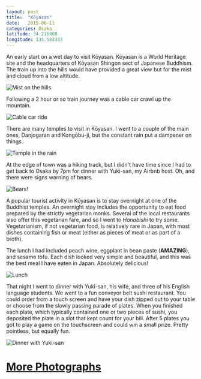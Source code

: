 ```yaml
---
layout: post
title:  "Kōyasan"
date:   2015-06-11
categories: Osaka
latitude: 34.216808
longitude: 135.583333
---
```


An early start on a wet day to visit Kōyasan. Kōyasan is a World Heritage site and the headquarters of Kōyasan Shingon sect of Japanese Buddhism. The train up into the hills would have provided a great view but for the mist and cloud from a low altitude.

![Mist on the hills](https://lh3.googleusercontent.com/VbsAmQaEXlTTD2riyX2EhNdfbt91o8Vxjd31QqoZ09k=w2402-h1600-no)

Following a 2 hour or so train journey was a cable car crawl up the mountain.

![Cable car ride](https://lh3.googleusercontent.com/F4S60pukMFZgsMlr1q5qUbAuQ2-Dq63KWT_8oGTrrwA=w2402-h1600-no)

There are many temples to visit in Kōyasan. I went to a couple of the main ones, Danjogaran and Kongōbu-ji, but the constant rain put a dampener on things.

![Temple in the rain](https://lh3.googleusercontent.com/5fHarGMxw051VoSYx9YTIE4Q58rOG_GHQhPfAn903Dw=w2402-h1600-no)

At the edge of town was a hiking track, but I didn't have time since I had to get back to Osaka by 7pm for dinner with Yuki-san, my Airbnb host. Oh, and there were signs warning of bears.

![Bears!](https://lh3.googleusercontent.com/QJdqUSEDIJVq0jH_1LAuWWB-V9kKqGU06LjrW7p2AQI=w648-h432-no)

A popular tourist activity in Kōyasan is to stay overnight at one of the Buddhist temples. An overnight stay includes the opportunity to eat food prepared by the strictly vegetarian monks. Several of the local restaurants also offer this vegetarian fare, and so I went to _Hanabishi_ to try some. Vegetarianism, if not vegetarian food, is relatively rare in Japan, with most dishes containing fish or meat (either as pieces of meat or as part of a broth).

The lunch I had included peach wine, eggplant in bean paste (__AMAZING__), and sesame tofu. Each dish looked very simple and beautiful, and this was the best meal I have eaten in Japan. Absolutely delicious!

![Lunch](https://lh3.googleusercontent.com/iXiyBfejdtibJUcJ5XYSriZnwjbXvDNpkrR932JiGIA=w2560-h1440-no)

That night I went to dinner with Yuki-san, his wife, and three of his English language students. We went to a fun conveyor belt sushi restaurant. You could order from a touch screen and have your dish zipped out to your table or choose from the slowly passing parade of plates. When you finished each plate, which typically contained one or two pieces of sushi, you deposited the plate in a slot that kept count for your bill. After 5 plates you got to play a game on the touchscreen and could win a small prize. Pretty pointless, but equally fun.

![Dinner with Yuki-san](https://lh3.googleusercontent.com/UmmrJB2hi3vC9pNqbvSjc-oSIsXiT-h7z4c2v-Jfg0w=w614-h461-no)

# [More Photographs](https://goo.gl/photos/A7kytnCNYXt7hamg9)
